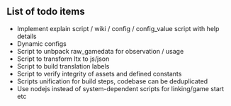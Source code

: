 ## List of todo items

- Implement explain script / wiki / config / config_value script with help details
- Dynamic configs 
- Script to unbpack raw_gamedata for observation / usage
- Script to transform ltx to js/json
- Script to build translation labels
- Script to verify integrity of assets and defined constants
- Scripts unification for build steps, codebase can be deduplicated
- Use nodejs instead of system-dependent scripts for linking/game start etc
